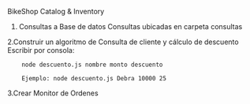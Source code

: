BikeShop Catalog & Inventory

1. Consultas a Base de datos
    Consultas ubicadas en carpeta consultas

2.Construir un algoritmo de Consulta de cliente y cálculo de descuento 
    Escribir por consola:

        node descuento.js nombre monto descuento
    
        Ejemplo: node descuento.js Debra 10000 25

3.Crear Monitor de Ordenes


